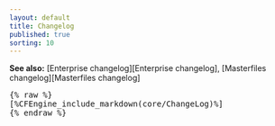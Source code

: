 ```yaml
---
layout: default
title: Changelog
published: true
sorting: 10
---
```


**See also:** [Enterprise changelog][Enterprise changelog], [Masterfiles changelog][Masterfiles changelog]

<pre>
{% raw %}
[%CFEngine_include_markdown(core/ChangeLog)%]
{% endraw %}
</pre>
